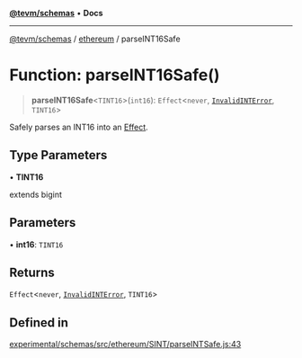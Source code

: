 [**@tevm/schemas**](../../README.md) • **Docs**

***

[@tevm/schemas](../../modules.md) / [ethereum](../README.md) / parseINT16Safe

# Function: parseINT16Safe()

> **parseINT16Safe**\<`TINT16`\>(`int16`): `Effect`\<`never`, [`InvalidINTError`](../classes/InvalidINTError.md), `TINT16`\>

Safely parses an INT16 into an [Effect](https://www.effect.website/docs/essentials/effect-type).

## Type Parameters

• **TINT16**

extends bigint

## Parameters

• **int16**: `TINT16`

## Returns

`Effect`\<`never`, [`InvalidINTError`](../classes/InvalidINTError.md), `TINT16`\>

## Defined in

[experimental/schemas/src/ethereum/SINT/parseINTSafe.js:43](https://github.com/evmts/tevm-monorepo/blob/main/experimental/schemas/src/ethereum/SINT/parseINTSafe.js#L43)
